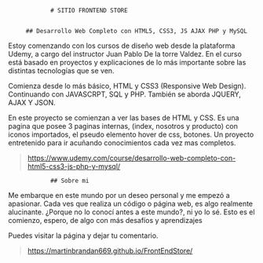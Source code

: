                 # SITIO FRONTEND STORE


         ## Desarrollo Web Completo con HTML5, CSS3, JS AJAX PHP y MySQL

Estoy comenzando con los cursos de diseño web desde la plataforma Udemy, a cargo del instructor Juan Pablo De la torre Valdez.
En el curso está basado en proyectos y explicaciones de lo más importante sobre las distintas tecnologías que se ven. 

Comienza desde lo más básico, HTML y CSS3 (Responsive Web Design). Continuando con JAVASCRPT, SQL y PHP. También se aborda JQUERY, AJAX Y JSON.

En este proyecto se comienzan a ver las bases de HTML y CSS. Es una pagina que posee 3 paginas internas, (index, nosotros y producto) con iconos importados, el pseudo elemento hover de css, botones. Un proyecto entretenido para ir acuñando conocimientos cada vez mas completos.

> https://www.udemy.com/course/desarrollo-web-completo-con-html5-css3-js-php-y-mysql/

                ## Sobre mi

Me embarque en este mundo por un deseo personal y me empezó a apasionar. Cada ves que realiza un código o página web, es algo realmente alucinante. ¿Porque no lo conocí antes a este mundo?, ni yo lo sé.
Esto es el comienzo, espero, de algo con más desafíos y aprendizajes

Puedes visitar la página y dejar tu comentario.

> https://martinbrandan669.github.io/FrontEndStore/